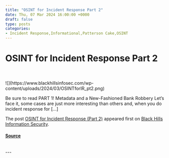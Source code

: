 ```yaml
---
title: "OSINT for Incident Response Part 2"
date: Thu, 07 Mar 2024 16:00:00 +0000
draft: false
type: posts
categories: 
- Incident Response,Informational,Patterson Cake,OSINT
---
```

# OSINT for Incident Response Part 2

<br/>

<br/>
![](https://www.blackhillsinfosec.com/wp-content/uploads/2024/03/OSINTforIR_pt2.png)

Be sure to read PART 1! Metadata and a New-Fashioned Bank Robbery Let’s face it, some cases are just more interesting than others and, when you do incident response for \[…\]

The post [OSINT for Incident Response (Part 2)](https://www.blackhillsinfosec.com/osint-for-incident-response-part-2/) appeared first on [Black Hills Information Security](https://www.blackhillsinfosec.com).

#### [Source](https://www.blackhillsinfosec.com/osint-for-incident-response-part-2/)

<br/>
---
